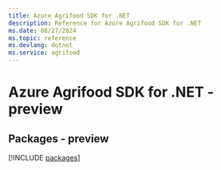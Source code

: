 ```yaml
---
title: Azure Agrifood SDK for .NET
description: Reference for Azure Agrifood SDK for .NET
ms.date: 08/27/2024
ms.topic: reference
ms.devlang: dotnet
ms.service: agrifood
---
```

# Azure Agrifood SDK for .NET - preview
## Packages - preview
[!INCLUDE [packages](agrifood-index.md)]